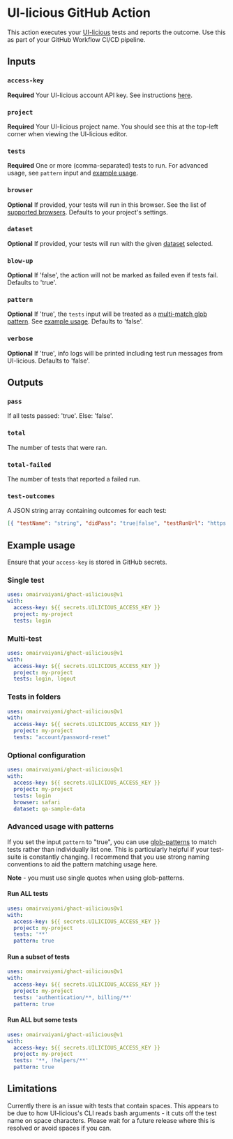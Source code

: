 # UI-licious GitHub Action

This action executes your [UI-licious](https://uilicious.com/) tests and reports the outcome. Use this as part of your GitHub Workflow CI/CD pipeline.

## Inputs

### `access-key`

**Required** Your UI-licious account API key. See instructions [here](https://github.com/uilicious/uilicious-cli).

### `project`

**Required** Your UI-licious project name. You should see this at the top-left corner when viewing the UI-licious editor.

### `tests`

**Required** One or more (comma-separated) tests to run. For advanced usage, see `pattern` input and [example usage](#example-usage).

### `browser`

**Optional** If provided, your tests will run in this browser. See the list of [supported browsers](https://docs.uilicious.com/scripting/config.html). Defaults to your project's settings.

### `dataset`

**Optional** If provided, your tests will run with the given [dataset](https://docs.uilicious.com/scripting/datasets.html#datasets) selected.

### `blow-up`

**Optional** If 'false', the action will not be marked as failed even if tests fail. Defaults to 'true'.

### `pattern`

**Optional** If 'true', the `tests` input will be treated as a [multi-match glob pattern](https://github.com/sindresorhus/multimatch). See [example usage](#example-usage). Defaults to 'false'.

### `verbose`

**Optional** If 'true', info logs will be printed including test run messages from UI-licious. Defaults to 'false'.

## Outputs

### `pass`

If all tests passed: 'true'. Else: 'false'.

### `total`

The number of tests that were ran.

### `total-failed`

The number of tests that reported a failed run.

### `test-outcomes`

A JSON string array containing outcomes for each test:
```json
[{ "testName": "string", "didPass": "true|false", "testRunUrl": "https://..." }]'
```

## Example usage

Ensure that your `access-key` is stored in GitHub secrets.

### Single test

```yml
uses: omairvaiyani/ghact-uilicious@v1
with:
  access-key: ${{ secrets.UILICIOUS_ACCESS_KEY }}
  project: my-project
  tests: login
```

### Multi-test

```yml
uses: omairvaiyani/ghact-uilicious@v1
with:
  access-key: ${{ secrets.UILICIOUS_ACCESS_KEY }}
  project: my-project
  tests: login, logout
```

### Tests in folders

```yml
uses: omairvaiyani/ghact-uilicious@v1
with:
  access-key: ${{ secrets.UILICIOUS_ACCESS_KEY }}
  project: my-project
  tests: "account/password-reset"
```

### Optional configuration

```yml
uses: omairvaiyani/ghact-uilicious@v1
with:
  access-key: ${{ secrets.UILICIOUS_ACCESS_KEY }}
  project: my-project
  tests: login
  browser: safari
  dataset: qa-sample-data
```

### Advanced usage with patterns

If you set the input `pattern` to "true", you can use [glob-patterns](https://github.com/sindresorhus/multimatch) to match tests rather than individually list one. This is particularly helpful if your test-suite is constantly changing. I recommend that you use strong naming conventions to aid the pattern matching usage here.

**Note** - you must use single quotes when using glob-patterns.

#### Run ALL tests

```yml
uses: omairvaiyani/ghact-uilicious@v1
with:
  access-key: ${{ secrets.UILICIOUS_ACCESS_KEY }}
  project: my-project
  tests: '**'
  pattern: true
```

#### Run a subset of tests

```yml
uses: omairvaiyani/ghact-uilicious@v1
with:
  access-key: ${{ secrets.UILICIOUS_ACCESS_KEY }}
  project: my-project
  tests: 'authentication/**, billing/**'
  pattern: true
```

#### Run ALL but some tests

```yml
uses: omairvaiyani/ghact-uilicious@v1
with:
  access-key: ${{ secrets.UILICIOUS_ACCESS_KEY }}
  project: my-project
  tests: '**, !helpers/**'
  pattern: true
```

## Limitations

Currently there is an issue with tests that contain spaces. This appears to be due to how UI-licious's CLI reads bash arguments - it cuts off the test name on space characters. Please wait for a future release where this is resolved or avoid spaces if you can.
